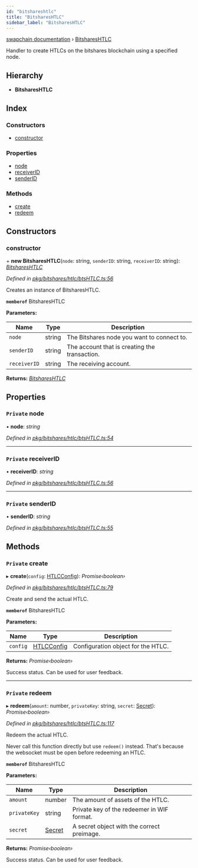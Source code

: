 ```yaml
---
id: "bitshareshtlc"
title: "BitsharesHTLC"
sidebar_label: "BitsharesHTLC"
---
```


[swapchain documentation](../globals.md) › [BitsharesHTLC](bitshareshtlc.md)

Handler to create HTLCs on the bitshares blockchain using a specified node.

## Hierarchy

- **BitsharesHTLC**

## Index

### Constructors

- [constructor](bitshareshtlc.md#constructor)

### Properties

- [node](bitshareshtlc.md#private-node)
- [receiverID](bitshareshtlc.md#private-receiverid)
- [senderID](bitshareshtlc.md#private-senderid)

### Methods

- [create](bitshareshtlc.md#private-create)
- [redeem](bitshareshtlc.md#private-redeem)

## Constructors

### constructor

\+ **new BitsharesHTLC**(`node`: string, `senderID`: string, `receiverID`: string): _[BitsharesHTLC](bitshareshtlc.md)_

_Defined in [pkg/bitshares/htlc/btsHTLC.ts:56](https://github.com/chronark/swapchain/blob/e6681b5/src/pkg/bitshares/htlc/btsHTLC.ts#L56)_

Creates an instance of BitsharesHTLC.

**`memberof`** BitsharesHTLC

**Parameters:**

| Name         | Type   | Description                                   |
| ------------ | ------ | --------------------------------------------- |
| `node`       | string | The Bitshares node you want to connect to.    |
| `senderID`   | string | The account that is creating the transaction. |
| `receiverID` | string | The receiving account.                        |

**Returns:** _[BitsharesHTLC](bitshareshtlc.md)_

## Properties

### `Private` node

• **node**: _string_

_Defined in [pkg/bitshares/htlc/btsHTLC.ts:54](https://github.com/chronark/swapchain/blob/e6681b5/src/pkg/bitshares/htlc/btsHTLC.ts#L54)_

---

### `Private` receiverID

• **receiverID**: _string_

_Defined in [pkg/bitshares/htlc/btsHTLC.ts:56](https://github.com/chronark/swapchain/blob/e6681b5/src/pkg/bitshares/htlc/btsHTLC.ts#L56)_

---

### `Private` senderID

• **senderID**: _string_

_Defined in [pkg/bitshares/htlc/btsHTLC.ts:55](https://github.com/chronark/swapchain/blob/e6681b5/src/pkg/bitshares/htlc/btsHTLC.ts#L55)_

## Methods

### `Private` create

▸ **create**(`config`: [HTLCConfig](../interfaces/htlcconfig.md)): _Promise‹boolean›_

_Defined in [pkg/bitshares/htlc/btsHTLC.ts:79](https://github.com/chronark/swapchain/blob/e6681b5/src/pkg/bitshares/htlc/btsHTLC.ts#L79)_

Create and send the actual HTLC.

**`memberof`** BitsharesHTLC

**Parameters:**

| Name     | Type                                      | Description                        |
| -------- | ----------------------------------------- | ---------------------------------- |
| `config` | [HTLCConfig](../interfaces/htlcconfig.md) | Configuration object for the HTLC. |

**Returns:** _Promise‹boolean›_

Success status. Can be used for user feedback.

---

### `Private` redeem

▸ **redeem**(`amount`: number, `privateKey`: string, `secret`: [Secret](../interfaces/secret.md)): _Promise‹boolean›_

_Defined in [pkg/bitshares/htlc/btsHTLC.ts:117](https://github.com/chronark/swapchain/blob/e6681b5/src/pkg/bitshares/htlc/btsHTLC.ts#L117)_

Redeem the actual HTLC.

Never call this function directly but use `redeem()` instead.
That's because the websocket must be open before redeeming an HTLC.

**`memberof`** BitsharesHTLC

**Parameters:**

| Name         | Type                              | Description                                |
| ------------ | --------------------------------- | ------------------------------------------ |
| `amount`     | number                            | The amount of assets of the HTLC.          |
| `privateKey` | string                            | Private key of the redeemer in WIF format. |
| `secret`     | [Secret](../interfaces/secret.md) | A secret object with the correct preimage. |

**Returns:** _Promise‹boolean›_

Success status. Can be used for user feedback.
